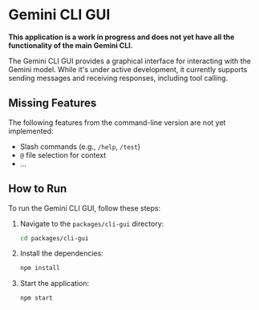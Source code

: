 # Gemini CLI GUI

**This application is a work in progress and does not yet have all the functionality of the main Gemini CLI.**

The Gemini CLI GUI provides a graphical interface for interacting with the Gemini model. While it's under active development, it currently supports sending messages and receiving responses, including tool calling.

## Missing Features

The following features from the command-line version are not yet implemented:

*   Slash commands (e.g., `/help`, `/test`)
*   `@` file selection for context
*   ...

## How to Run

To run the Gemini CLI GUI, follow these steps:

1.  Navigate to the `packages/cli-gui` directory:
    ```bash
    cd packages/cli-gui
    ```

2.  Install the dependencies:
    ```bash
    npm install
    ```

3.  Start the application:
    ```bash
    npm start
    ```
